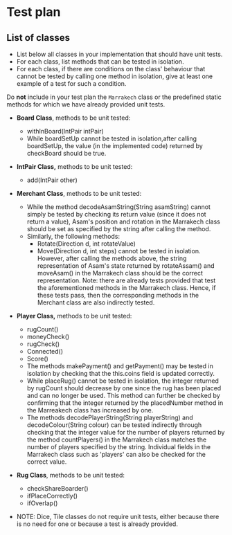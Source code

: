 
# Test plan

## List of classes

* List below all classes in your implementation that should have unit tests.
* For each class, list methods that can be tested in isolation.
* For each class, if there are conditions on the class' behaviour that cannot
  be tested by calling one method in isolation, give at least one example of
  a test for such a condition.

Do **not** include in your test plan the `Marrakech` class or the predefined
static methods for which we have already provided unit tests.

* **Board Class**, methods to be unit tested:
  * withInBoard(IntPair intPair)
  * While boardSetUp cannot be tested in isolation,after calling boardSetUp, the value (in the implemented code)
    returned by checkBoard should be true.  
  
* **IntPair Class,** methods to be unit tested:
  * add(IntPair other)
  
* **Merchant Class**, methods to be unit tested:
  * While the method decodeAsamString(String asamString) cannot simply be tested by checking its return value (since it
    does not return a value), Asam's position and rotation in the Marrakech class should be set as specified by 
    the string after calling the method. 
  * Similarly, the following methods: 
    * Rotate(Direction d, int rotateValue)
    * Move(Direction d, int steps)
    cannot be tested in isolation. However, after calling the methods above, the string representation of Asam's state
    returned by rotateAssam() and moveAsam() in the Marrakech class should be the correct representation. Note:
    there are already tests provided that test the aforementioned methods in the Marrakech class. Hence, if these
    tests pass, then the corresponding methods in the Merchant class are also indirectly tested. 
  
* **Player Class,** methods to be unit tested: 
  * rugCount()
  * moneyCheck()
  * rugCheck()
  * Connected()
  * Score()
  * The methods makePayment() and getPayment() may be tested in isolation by checking that the this.coins field 
    is updated correctly. 
  * While placeRug() cannot be tested in isolation, the integer returned by rugCount should decrease by one
    since the rug has been placed and can no longer be used. This method can further be checked by confirming that the
    integer returned by the placedNumber method in the Marreakech class has increased by one. 
  * The methods decodePlayerString(String playerString) and decodeColour(String colour) can be tested indirectly
    through checking that the integer value for the number of players returned by the method countPlayers() in the 
    Marrakech class matches the number of players specified by the string. Individual fields in the Marrakech
    class such as 'players' can also be checked for the correct value. 
  
* **Rug Class**, methods to be unit tested: 
  * checkShareBoarder()
  * ifPlaceCorrectly()
  * ifOverlap()
  
* NOTE: Dice, Tile classes do not require unit tests, either because there is no need for one or because a test
 is already provided. 
  
